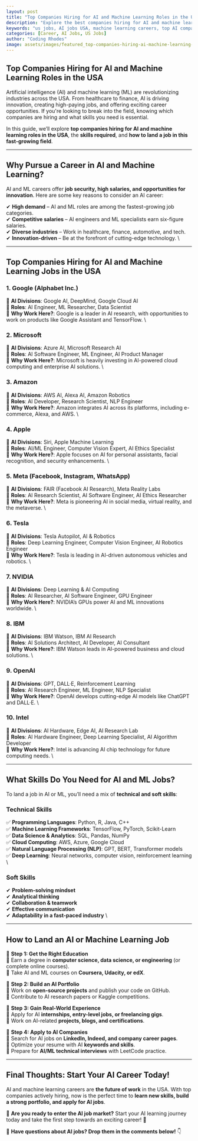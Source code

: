 ```yaml
---
layout: post
title: "Top Companies Hiring for AI and Machine Learning Roles in the USA"
description: "Explore the best companies hiring for AI and machine learning roles in the USA. Learn about job opportunities, required skills, and how to land a career in AI."
keywords: "us jobs, AI jobs USA, machine learning careers, top AI companies, artificial intelligence hiring, tech jobs USA"
categories: [Career, AI Jobs, US Jobs]
author: "Coding Rhodes"
image: assets/images/featured_top-companies-hiring-ai-machine-learning-usa.webp
---
```


## **Top Companies Hiring for AI and Machine Learning Roles in the USA**

Artificial intelligence (AI) and machine learning (ML) are revolutionizing industries across the USA. From healthcare to finance, AI is driving innovation, creating high-paying jobs, and offering exciting career opportunities. If you're looking to break into the field, knowing which companies are hiring and what skills you need is essential.

In this guide, we’ll explore **top companies hiring for AI and machine learning roles in the USA**, the **skills required**, and **how to land a job in this fast-growing field**.

---

## **Why Pursue a Career in AI and Machine Learning?**

AI and ML careers offer **job security, high salaries, and opportunities for innovation**. Here are some key reasons to consider an AI career:

✔ **High demand** – AI and ML roles are among the fastest-growing job categories.  \
✔ **Competitive salaries** – AI engineers and ML specialists earn six-figure salaries.  \
✔ **Diverse industries** – Work in healthcare, finance, automotive, and tech.  \
✔ **Innovation-driven** – Be at the forefront of cutting-edge technology.  \

---

## **Top Companies Hiring for AI and Machine Learning Jobs in the USA**

### **1. Google (Alphabet Inc.)**  
🔹 **AI Divisions**: Google AI, DeepMind, Google Cloud AI   \
🔹 **Roles**: AI Engineer, ML Researcher, Data Scientist   \
🔹 **Why Work Here?**: Google is a leader in AI research, with opportunities to work on products like Google Assistant and TensorFlow. \

### **2. Microsoft**  
🔹 **AI Divisions**: Azure AI, Microsoft Research AI   \
🔹 **Roles**: AI Software Engineer, ML Engineer, AI Product Manager   \
🔹 **Why Work Here?**: Microsoft is heavily investing in AI-powered cloud computing and enterprise AI solutions. \

### **3. Amazon**  
🔹 **AI Divisions**: AWS AI, Alexa AI, Amazon Robotics   \
🔹 **Roles**: AI Developer, Research Scientist, NLP Engineer   \
🔹 **Why Work Here?**: Amazon integrates AI across its platforms, including e-commerce, Alexa, and AWS. \

### **4. Apple**  
🔹 **AI Divisions**: Siri, Apple Machine Learning   \
🔹 **Roles**: AI/ML Engineer, Computer Vision Expert, AI Ethics Specialist   \
🔹 **Why Work Here?**: Apple focuses on AI for personal assistants, facial recognition, and security enhancements. \

### **5. Meta (Facebook, Instagram, WhatsApp)**  
🔹 **AI Divisions**: FAIR (Facebook AI Research), Meta Reality Labs   \
🔹 **Roles**: AI Research Scientist, AI Software Engineer, AI Ethics Researcher   \
🔹 **Why Work Here?**: Meta is pioneering AI in social media, virtual reality, and the metaverse. \

### **6. Tesla**  
🔹 **AI Divisions**: Tesla Autopilot, AI & Robotics   \
🔹 **Roles**: Deep Learning Engineer, Computer Vision Engineer, AI Robotics Engineer   \
🔹 **Why Work Here?**: Tesla is leading in AI-driven autonomous vehicles and robotics. \

### **7. NVIDIA**  
🔹 **AI Divisions**: Deep Learning & AI Computing   \
🔹 **Roles**: AI Researcher, AI Software Engineer, GPU Engineer   \
🔹 **Why Work Here?**: NVIDIA’s GPUs power AI and ML innovations worldwide. \

### **8. IBM**  
🔹 **AI Divisions**: IBM Watson, IBM AI Research   \
🔹 **Roles**: AI Solutions Architect, AI Developer, AI Consultant   \
🔹 **Why Work Here?**: IBM Watson leads in AI-powered business and cloud solutions. \

### **9. OpenAI**  
🔹 **AI Divisions**: GPT, DALL·E, Reinforcement Learning   \
🔹 **Roles**: AI Research Engineer, ML Engineer, NLP Specialist   \
🔹 **Why Work Here?**: OpenAI develops cutting-edge AI models like ChatGPT and DALL·E. \

### **10. Intel**  
🔹 **AI Divisions**: AI Hardware, Edge AI, AI Research Lab   \
🔹 **Roles**: AI Hardware Engineer, Deep Learning Specialist, AI Algorithm Developer   \
🔹 **Why Work Here?**: Intel is advancing AI chip technology for future computing needs. \

---

## **What Skills Do You Need for AI and ML Jobs?**

To land a job in AI or ML, you’ll need a mix of **technical and soft skills**:

### **Technical Skills**
✅ **Programming Languages**: Python, R, Java, C++  \
✅ **Machine Learning Frameworks**: TensorFlow, PyTorch, Scikit-Learn  \
✅ **Data Science & Analytics**: SQL, Pandas, NumPy  \
✅ **Cloud Computing**: AWS, Azure, Google Cloud  \
✅ **Natural Language Processing (NLP)**: GPT, BERT, Transformer models  \
✅ **Deep Learning**: Neural networks, computer vision, reinforcement learning  \

### **Soft Skills**
✔ **Problem-solving mindset**  \
✔ **Analytical thinking**  \
✔ **Collaboration & teamwork**  \
✔ **Effective communication**  \
✔ **Adaptability in a fast-paced industry**  \

---

## **How to Land an AI or Machine Learning Job**

🚀 **Step 1: Get the Right Education**  
📌 Earn a degree in **computer science, data science, or engineering** (or complete online courses).  
📌 Take AI and ML courses on **Coursera, Udacity, or edX**.  

🚀 **Step 2: Build an AI Portfolio**  
📌 Work on **open-source projects** and publish your code on GitHub.  
📌 Contribute to AI research papers or Kaggle competitions.  

🚀 **Step 3: Gain Real-World Experience**  
📌 Apply for AI **internships, entry-level jobs, or freelancing gigs**.  
📌 Work on AI-related **projects, blogs, and certifications**.  

🚀 **Step 4: Apply to AI Companies**  
📌 Search for AI jobs on **LinkedIn, Indeed, and company career pages**.  
📌 Optimize your resume with AI **keywords and skills**.  
📌 Prepare for **AI/ML technical interviews** with LeetCode practice.

---

## **Final Thoughts: Start Your AI Career Today!**

AI and machine learning careers are **the future of work** in the USA. With top companies actively hiring, now is the perfect time to **learn new skills, build a strong portfolio, and apply for AI jobs**.

🎯 **Are you ready to enter the AI job market?** Start your AI learning journey today and take the first step towards an exciting career! 🚀

💬 **Have questions about AI jobs? Drop them in the comments below!** 👇